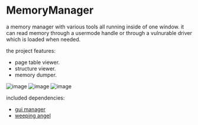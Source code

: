 # MemoryManager
a memory manager with various tools all running inside of one window.
it can read memory through a usermode handle or through a vulnurable driver which is loaded when needed.

the project features:
- page table viewer.
- structure viewer.
- memory dumper.

![image](https://i.gyazo.com/e9a78530474efa85ffc9c92a21f16e3e.png)
![image](https://i.gyazo.com/4851511c3130077275b942b4bec20d5f.png)
![image](https://media.giphy.com/media/YSNZ3Mc1PynbaxSUuY/giphy.gif)

included dependencies:
 - [gui manager](https://github.com/ImShotZz/GuiManager)
 - [weeping angel](https://github.com/ImShotZz/WeepingAngel)

